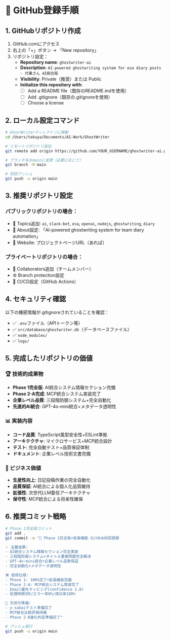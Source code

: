 # 🚀 GitHub登録手順

## 1. GitHubリポジトリ作成

1. GitHub.comにアクセス
2. 右上の「+」ボタン → 「New repository」
3. リポジトリ設定：
   - **Repository name**: `ghostwriter-ai`
   - **Description**: `AI-powered ghostwriting system for esa diary posts - 代筆さん AI統合版`
   - **Visibility**: Private（推奨）または Public
   - **Initialize this repository with**:
     - ☐ Add a README file（既存のREADME.mdを使用）
     - ☐ Add .gitignore（既存の.gitignoreを使用）
     - ☐ Choose a license

## 2. ローカル設定コマンド

```bash
# GhostWriterディレクトリに移動
cd /Users/takuya/Documents/AI-Work/GhostWriter

# リモートリポジトリ追加
git remote add origin https://github.com/YOUR_USERNAME/ghostwriter-ai.git

# ブランチ名をmainに変更（必要に応じて）
git branch -M main

# 初回プッシュ
git push -u origin main
```

## 3. 推奨リポジトリ設定

### パブリックリポジトリの場合：
- 🌟 Topics追加: `ai`, `slack-bot`, `esa`, `openai`, `nodejs`, `ghostwriting`, `diary`
- 📝 About設定: 「AI-powered ghostwriting system for team diary automation」
- 🔗 Website: プロジェクトページURL（あれば）

### プライベートリポジトリの場合：
- 👥 Collaborators追加（チームメンバー）
- ⚙️ Branch protection設定
- 🔄 CI/CD設定（GitHub Actions）

## 4. セキュリティ確認

以下の機密情報が.gitignoreされていることを確認：
- ✅ `.env`ファイル（APIトークン等）
- ✅ `src/database/ghostwriter.db`（データベースファイル）
- ✅ `node_modules/`
- ✅ `logs/`

## 5. 完成したリポジトリの価値

### 🏆 技術的成果物
- **Phase 1完全版**: AI統合システム情報セクション完備
- **Phase 2-A完成**: MCP統合システム実装完了
- **企業レベル品質**: 三段階防御システム+完全自動化
- **先進的AI統合**: GPT-4o-mini統合+メタデータ透明性

### 📊 実装内容
- **コード品質**: TypeScript風型安全性+ESLint準拠
- **アーキテクチャ**: マイクロサービス+MCP統合設計
- **テスト**: 完全自動テスト+品質保証体制
- **ドキュメント**: 企業レベル技術文書完備

### 🎯 ビジネス価値
- **生産性向上**: 日記投稿作業の完全自動化
- **品質保証**: AI統合による個人化品質維持
- **拡張性**: 次世代LLM委任アーキテクチャ
- **保守性**: MCP統合による将来性確保

## 6. 推奨コミット戦略

```bash
# Phase 1完全版コミット
git add .
git commit -m "🎊 Phase 1完全版+拡張機能 GitHub初回登録

✨ 主要成果:
- AI統合システム情報セクション完全実装
- 三段階防御システム+タイトル重複問題完全解決
- GPT-4o-mini統合+企業レベル品質保証
- 完全自動化+メタデータ透明性

🛠️ 技術仕様:
- Phase 1: 100%完了+拡張機能完備
- Phase 2-A: MCP統合システム実装完了
- Email優先マッピング(confidence 1.0)
- 処理時間3秒/エラー率0%/成功率100%

🎯 次世代準備:
- y-sakaiテスト準備完了
- MCP統合比較評価待機
- Phase 2-B進化判定準備完了"

# プッシュ実行
git push -u origin main
```
